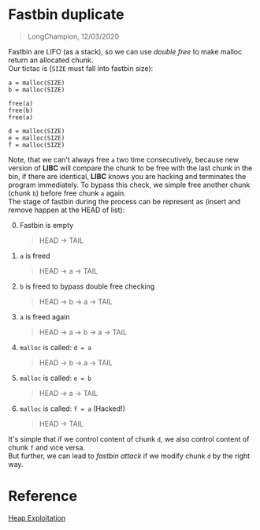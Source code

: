 # Fastbin duplicate
> LongChampion, 12/03/2020

Fastbin are LIFO (as a stack), so we can use *double free* to make malloc return an allocated chunk.  
Our tictac is (`SIZE` must fall into fastbin size):
```
a = malloc(SIZE)
b = malloc(SIZE)

free(a)
free(b)
free(a)

d = malloc(SIZE)
e = malloc(SIZE)
f = malloc(SIZE)
```
Note, that we can't always free `a` two time consecutively, because new version of **LIBC** will compare the chunk to be free with the last chunk in the bin, if there are identical, **LIBC** knows you are hacking and terminates the program immediately. To bypass this check, we simple free another chunk (chunk `b`) before free chunk `a` again.  
The stage of fastbin during the process can be represent as (insert and remove happen at the HEAD of list):

0. Fastbin is empty
    > HEAD -> TAIL
1. `a` is freed
    > HEAD -> a -> TAIL
2. `b` is freed to bypass double free checking
    > HEAD -> b -> a -> TAIL
3. `a` is freed again
    > HEAD -> a -> b -> a -> TAIL
4. `malloc` is called: `d = a`
    > HEAD -> b -> a -> TAIL
5. `malloc` is called: `e = b`
    > HEAD -> a -> TAIL
6. `malloc` is called: `f = a` (Hacked!)
    > HEAD -> TAIL

It's simple that if we control content of chunk `d`, we also control content of chunk `f` and vice versa.  
But further, we can lead to *fastbin attack* if we modify chunk `d` by the right way.

# Reference
[Heap Exploitation](https://heap-exploitation.dhavalkapil.com/attacks/double_free.html)